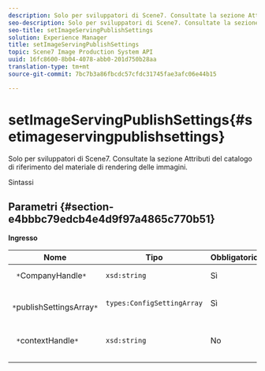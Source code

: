 ```yaml
---
description: Solo per sviluppatori di Scene7. Consultate la sezione Attributi del catalogo di riferimento del materiale di rendering delle immagini.
seo-description: Solo per sviluppatori di Scene7. Consultate la sezione Attributi del catalogo di riferimento del materiale di rendering delle immagini.
seo-title: setImageServingPublishSettings
solution: Experience Manager
title: setImageServingPublishSettings
topic: Scene7 Image Production System API
uuid: 16fc8600-8b04-4078-abb0-201d750b28aa
translation-type: tm+mt
source-git-commit: 7bc7b3a86fbcdc57cfdc31745fae3afc06e44b15

---
```



# setImageServingPublishSettings{#setimageservingpublishsettings}

Solo per sviluppatori di Scene7. Consultate la sezione Attributi del catalogo di riferimento del materiale di rendering delle immagini.

Sintassi

## Parametri {#section-e4bbbc79edcb4e4d9f97a4865c770b51}

**Ingresso**

| Nome | Tipo | Obbligatorio | Descrizione |
|---|---|---|---|
| ` *`CompanyHandle`*` | `xsd:string` | Sì | Maniglia aziendale. |
| ` *`publishSettingsArray`*` | `types:ConfigSettingArray` | Sì | Solo per sviluppatori di Scene7. |
| ` *`contextHandle`*` | `xsd:string` | No | Consente di passare al contesto di pubblicazione. |

